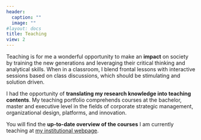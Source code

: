 ```yaml
---
header:
  caption: ""
  image: ""
#layout: docs
title: Teaching
view: 2
---
```


Teaching is for me a wonderful opportunity to make an **impact** on society by training the new generations and leveraging their critical thinking and analytical skills. When in a classroom, I blend frontal lessons with interactive sessions based on class discussions, which should be stimulating and solution driven. 

I had the opportunity of **translating my research knowledge into teaching contents**. My teaching portfolio comprehends courses at the bachelor, master and executive level in the fields of corporate strategic management, organizational design, platforms, and innovation. 

You will find the **up-to-date overview of the courses** I am currently teaching at [my institutional webpage](https://www.som.lmu.de/isto/en/institute/contact-page/giulia-solinas-65d43bd2.html).
